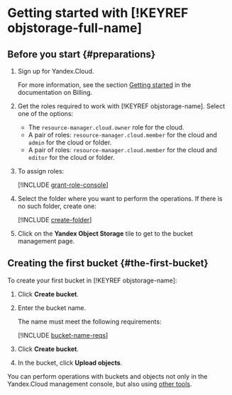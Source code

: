 # Getting started with [!KEYREF objstorage-full-name]

## Before you start {#preparations}

1. Sign up for Yandex.Cloud.

   For more information, see the section [Getting started](../billing/quickstart/index.md) in the documentation on Billing.

1. Get the roles required to work with [!KEYREF objstorage-name]. Select one of the options:
    * The `resource-manager.cloud.owner` role for the cloud.
    * A pair of roles: `resource-manager.cloud.member` for the cloud and `admin` for the cloud or folder.
    * A pair of roles: `resource-manager.cloud.member` for the cloud and `editor` for the cloud or folder.

1. To assign roles:

    [!INCLUDE [grant-role-console](../_includes/grant-role-console.md)]

1. Select the folder where you want to perform the operations. If there is no such folder, create one:

    [!INCLUDE [create-folder](../_includes/create-folder.md)]

1. Click on the **Yandex Object Storage** tile to get to the bucket management page.

## Creating the first bucket {#the-first-bucket}

To create your first bucket in [!KEYREF objstorage-name]:

1. Click **Create bucket**.

1. Enter the bucket name.

   The name must meet the following requirements:

   [!INCLUDE [bucket-name-reqs](../_includes/bucket-name-reqs.md)]

1. Click **Create bucket**.

1. In the bucket, click **Upload objects**.

You can perform operations with buckets and objects not only in the Yandex.Cloud management console, but also using [other tools](instruments/index.md).


